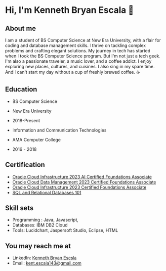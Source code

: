 # Hi, I'm Kenneth Bryan Escala 👋

## About me
I am a student of BS Computer Science at New Era University, with a flair for coding and database management skills. I thrive on tackling complex problems and crafting elegant solutions. My journey in tech has started when I took the BS Computer Science program. But I'm not just a tech geek. I'm also a passionate traveler, a music lover, and a coffee addict. I enjoy exploring new places, cultures, and cuisines. I also sing in my spare time. And I can't start my day without a cup of freshly brewed coffee. ☕


## Education
- BS Computer Science
- New Era University
- 2018-Present

- Information and Communication Technologies
- AMA Computer College
- 2016 - 2018
  
## Certification
- [Oracle Cloud Infrastructure 2023 AI Certified Foundations Associate](https://catalog-education.oracle.com/pls/certview/sharebadge?id=C8DF078141A0A68FB8C11EE850E33CABEB5F77F17B7809B100541DA7A119DEFA)
- [Oracle Cloud Data Management 2023 Certified Foundations Associate](https://catalog-education.oracle.com/pls/certview/sharebadge?id=9871AF79E8C76FF7A0129D9709621DA7C507445372989DE1F38389AAE7256E8F)
- [Oracle Cloud Infrastructure 2023 Certified Foundations Associate](https://catalog-education.oracle.com/pls/certview/sharebadge?id=9871AF79E8C76FF7A0129D9709621DA7C507445372989DE1F38389AAE7256E8F)
- [SQL and Relational Databases 101](https://courses.cognitiveclass.ai/certificates/811d6c9c23da451dbfb2a5d4d4bad4bc)

## Skill sets
- Programming :  Java, Javascript,
- Databases: IBM DB2 Cloud
- Tools:  Lucidchart, Jaspersoft Studio, Eclipse, HTML

## You may reach me at
- LinkedIn: [Kenneth Bryan Escsla](https://www.linkedin.com/in/kenneth-bryan-escsla-b305161a1)
- Email: kent.escala143@gmail.com

